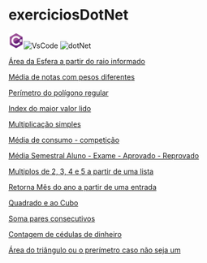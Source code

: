 # exerciciosDotNet 
<img height="30" src="https://raw.githubusercontent.com/devicons/devicon/master/icons/csharp/csharp-original.svg" title="C#" alt="C#" /><img height="30" src="https://www.vectorlogo.zone/logos/visualstudio_code/visualstudio_code-icon.svg" title="VsCode" alt="VsCode">
<img height="30" src="https://www.vectorlogo.zone/logos/dotnet/dotnet-ar21.svg" title="dotNet" alt="dotNet">


[Área da Esfera a partir do raio informado](https://github.com/pabloerlis/exerciciosDotNet/blob/82af49909869aa04af085f9e288fb6c68d69408c/src/outros/AreaEsfera.cs)

[Média de notas com pesos diferentes](https://github.com/pabloerlis/exerciciosDotNet/blob/82af49909869aa04af085f9e288fb6c68d69408c/src/outros/MediaNotaComPeso.cs)

[Perímetro do polígono regular](https://github.com/pabloerlis/exerciciosDotNet/blob/82af49909869aa04af085f9e288fb6c68d69408c/src/outros/PoligonoRegular.cs)

[Index do maior valor lido](https://github.com/pabloerlis/exerciciosDotNet/blob/82af49909869aa04af085f9e288fb6c68d69408c/src/outros/PosicaoDoMaiorValorLido.cs)

[Multiplicação simples](https://github.com/pabloerlis/exerciciosDotNet/blob/4da2a2aea4801631685bdf9e27586f05cfe5c9e1/src/outros/MultiplicacaoSimples.cs)

[Média de consumo - competição](https://github.com/pabloerlis/exerciciosDotNet/blob/816bea8c467778ca115734259ed372f804c5f45c/src/outros/MediaConsumoCompeticao.cs)

[Média Semestral Aluno - Exame - Aprovado - Reprovado](https://github.com/pabloerlis/exerciciosDotNet/blob/8c38d6b6826794291dec98c5d72f33466e36ad98/src/outros/MediaSemstreAluno.cs)

[Multiplos de 2, 3, 4 e 5 a partir de uma lista](https://github.com/pabloerlis/exerciciosDotNet/blob/1b418b14d81cc8cd17c7e806d45158b93c55b918/src/outros/MultiplosDe2_3_4_5.cs)

[Retorna Mês do ano a partir de uma entrada](https://github.com/pabloerlis/exerciciosDotNet/blob/6c69115b21b4e91c18e6e067d4c9f1c5d619824f/src/outros/MesesDoAno.cs)

[Quadrado e ao Cubo](https://github.com/pabloerlis/exerciciosDotNet/blob/066b7146921b5b05fd14a9ba44fab95bfbe859e2/src/outros/QuadradoEAoCubo.cs)

[Soma pares consecutivos](https://github.com/pabloerlis/exerciciosDotNet/blob/896422239aa4ecaef108e5206355f7b2200a172b/src/outros/SomaParesConsecutivos.cs)

[Contagem de cédulas de dinheiro](https://github.com/pabloerlis/exerciciosDotNet/blob/c5c08acdb02015c8ca2d82ea094bee0fd76af856/src/outros/ContagemCedulas.cs)

[Área do triângulo ou o prerímetro caso não seja um](https://github.com/pabloerlis/exerciciosDotNet/blob/3505d096f8d0f01ec91ed8ea189fb73aeb22e233/src/outros/Triangulo.cs)
